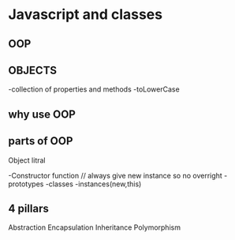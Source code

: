 # Javascript and classes

## OOP

## OBJECTS
-collection of properties and methods
-toLowerCase

## why use OOP

## parts of OOP
Object litral

-Constructor function // always give new instance so no overright
-prototypes
-classes
-instances(new,this)

## 4 pillars
Abstraction 
Encapsulation
Inheritance
Polymorphism 